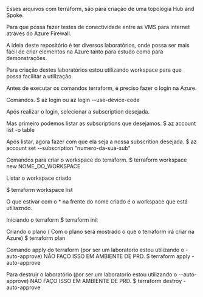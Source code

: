 Esses arquivos com terraform, são para criação de uma topologia Hub and Spoke. 

Para que possa fazer testes de conectividade entre as VMS para internet atráves do Azure Firewall.

A ideia deste repositório é ter diversos laboratórios, onde possa ser mais facil de criar elementos na Azure tanto para estudo como para demonstrações. 

Para criação destes laboratórios estou utilizando workspace para que possa facilitar a utilização. 


Antes de executar os comandos terraform, é preciso fazer o login na Azure.

Comandos.
$ az login  ou az login --use-device-code 

Após realizar o login, selecionar a subscription desejada.

Mas primeiro podemos listar as subscriptions que desejamos.
$ az account list -o table

Após listar, agora fazer com que ela seja a nossa subscrition desejada.
$ az account set --subscription "numero-da-sua-sub"

Comandos para criar o workspace do terraform.
$ terraform workspace new NOME_DO_WORKSPACE

Listar o workspace criado 

$ terraform workspace list

O que estivar com o * na frente do nome criado é o workspace que está utiliazndo.

Iniciando o terraform 
$ terraform init 

Criando o plano ( Com o plano será mostrado o que o terraform irá criar na Azure)
$ terraform plan 

Comando apply do terraform (por ser um laboratorio estou utilizando o -auto-approve) NÃO FAÇO ISSO EM AMBIENTE DE PRD. 
$ terraform apply -auto-approve

Para destruir o laboratório (por ser um laboratorio estou utilizando o --auto-approve) NÃO FAÇO ISSO EM AMBIENTE DE PRD. 
$ terraform destroy -auto-approve

